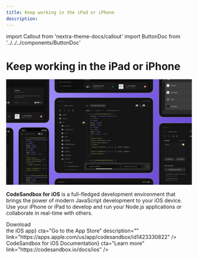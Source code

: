 ```yaml
---
title: Keep working in the iPad or iPhone
description:
---
```


import Callout from 'nextra-theme-docs/callout'
import ButtonDoc from '../../../components/ButtonDoc'

# Keep working in the iPad or iPhone

![iOS-App](../images/iOS-iPad.jpg)

**CodeSandbox for iOS** is a full-fledged development environment that brings the power of modern JavaScript development to your iOS device. Use your iPhone or iPad to develop and run your Node.js applications or collaborate in real-time with others.

<div className="ctaContainer">
    <ButtonDoc title={<>Download <br/>the iOS app</>} cta="Go to the App Store" description="" link="https://apps.apple.com/us/app/codesandbox/id1423330822" />
    <ButtonDoc title={<>CodeSandbox for iOS Documentation</>} cta="Learn more" link="https://codesandbox.io/docs/ios" />
</div>
